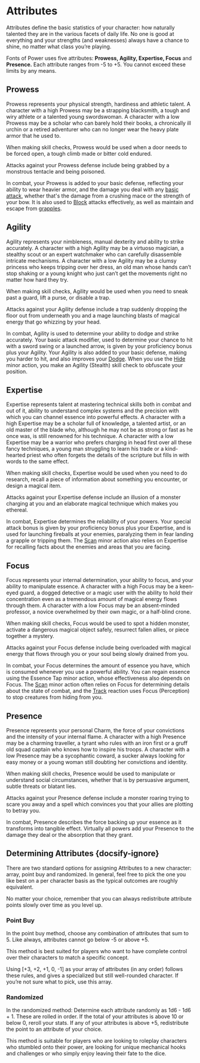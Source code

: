 # Attributes

Attributes define the basic statistics of your character: how naturally talented they are in the various facets of daily life. No one is good at everything and your strengths (and weaknesses) always have a chance to shine, no matter what class you’re playing.

Fonts of Power uses five attributes: **Prowess, Agility, Expertise, Focus** and **Presence.** Each attribute ranges from -5 to +5. You cannot exceed these limits by any means.

## Prowess

Prowess represents your physical strength, hardiness and athletic talent. A character with a high Prowess may be a strapping blacksmith, a tough and wiry athlete or a talented young swordswoman. A character with a low Prowess may be a scholar who can barely hold their books, a chronically ill urchin or a retired adventurer who can no longer wear the heavy plate armor that he used to.

When making skill checks, Prowess would be used when a door needs to be forced open, a tough climb made or bitter cold endured.

Attacks against your Prowess defense include being grabbed by a monstrous tentacle and being poisoned.

In combat, your Prowess is added to your basic defense, reflecting your ability to wear heavier armor, and the damage you deal with any [basic attack](combat/acting-in-combat/major-actions.md?id=strike), whether that's the damage from a crushing mace or the strength of your bow. It is also used to [Block](combat/acting-in-combat/reactions.md?id=block) attacks effectively, as well as maintain and escape from [grapples](combat/acting-in-combat/major-actions.md?id=grapple).

## Agility

Agility represents your nimbleness, manual dexterity and ability to strike accurately. A character with a high Agility may be a virtuoso magician, a stealthy scout or an expert watchmaker who can carefully disassemble intricate mechanisms. A character with a low Agility may be a clumsy princess who keeps tripping over her dress, an old man whose hands can’t stop shaking or a young knight who just can’t get the movements right no matter how hard they try.

When making skill checks, Agility would be used when you need to sneak past a guard, lift a purse, or disable a trap.

Attacks against your Agility defense include a trap suddenly dropping the floor out from underneath you and a mage launching blasts of magical energy that go whizzing by your head.

In combat, Agility is used to determine your ability to dodge and strike accurately. Your basic attack modifier, used to determine your chance to hit with a sword swing or a launched arrow, is given by your proficiency bonus plus your Agility. Your Agility is also added to your basic defense, making you harder to hit, and also improves your [Dodge](combat/acting-in-combat/reactions.md?id=dodge). When you use the [Hide](combat/acting-in-combat/minor-actions.md?id=hide) minor action, you make an Agility (Stealth) skill check to obfuscate your position.

## Expertise

Expertise represents talent at mastering technical skills both in combat and out of it, ability to understand complex systems and the precision with which you can channel essence into powerful effects. A character with a high Expertise may be a scholar full of knowledge, a talented artist, or an old master of the blade who, although he may not be as strong or fast as he once was, is still renowned for his technique. A character with a low Expertise may be a warrior who prefers charging in head first over all these fancy techniques, a young man struggling to learn his trade or a kind-hearted priest who often forgets the details of the scripture but fills in with words to the same effect.

When making skill checks, Expertise would be used when you need to do research, recall a piece of information about something you encounter, or design a magical item.

Attacks against your Expertise defense include an illusion of a monster charging at you and an elaborate magical technique which makes you ethereal.

In combat, Expertise determines the reliability of your powers. Your special attack bonus is given by your proficiency bonus plus your Expertise, and is used for launching fireballs at your enemies, paralyzing them in fear landing a grapple or tripping them. The [Scan](combat/acting-in-combat/minor-actions.md?id=scan) minor action also relies on Expertise for recalling facts about the enemies and areas that you are facing.

## Focus

Focus represents your internal determination, your ability to focus, and your ability to manipulate essence. A character with a high Focus may be a keen-eyed guard, a dogged detective or a magic user with the ability to hold their concentration even as a tremendous amount of magical energy flows through them. A character with a low Focus may be an absent-minded professor, a novice overwhelmed by their own magic, or a half-blind crone.

When making skill checks, Focus would be used to spot a hidden monster, activate a dangerous magical object safely, resurrect fallen allies, or piece together a mystery.

Attacks against your Focus defense include being overloaded with magical energy that flows through you or your soul being slowly drained from you.

In combat, your Focus determines the amount of essence you have, which is consumed whenever you use a powerful ability. You can regain essence using the Essence Tap minor action, whose effectiveness also depends on Focus. The [Scan](combat/acting-in-combat/minor-actions.md?id=scan) minor action often relies on Focus for determining details about the state of combat, and the [Track](combat/acting-in-combat/reactions.md?id=track) reaction uses Focus (Perception) to stop creatures from hiding from you.

## Presence

Presence represents your personal Charm, the force of your convictions and the intensity of your internal flame. A character with a high Presence may be a charming traveller, a tyrant who rules with an iron first or a gruff old squad captain who knows how to inspire his troops. A character with a low Presence may be a sycophantic coward, a sucker always looking for easy money or a young woman still doubting her convictions and identity.

When making skill checks, Presence would be used to manipulate or understand social circumstances, whether that is by persuasive argument, subtle threats or blatant lies.

Attacks against your Presence defense include a monster roaring trying to scare you away and a spell which convinces you that your allies are plotting to betray you.

In combat, Presence describes the force backing up your essence as it transforms into tangible effect. Virtually all powers add your Presence to the damage they deal or the absorption that they grant.

## Determining Attributes {docsify-ignore}

There are two standard options for assigning Attributes to a new character: array, point buy and randomized. In general, feel free to pick the one you like best on a per character basis as the typical outcomes are roughly equivalent.

No matter your choice, remember that you can always redistribute attribute points slowly over time as you level up.

### Point Buy

In the point buy method, choose any combination of attributes that sum to 5.
Like always, attributes cannot go below -5 or above +5.

This method is best suited for players who want to have complete control over their characters to match a specific concept.

Using [+3, +2, +1, 0, -1] as your array of attributes (in any order) follows these rules, and gives a specialized but still well-rounded character. If you’re not sure what to pick, use this array.

### Randomized

In the randomized method:
Determine each attribute randomly as 1d6 - 1d6 + 1. These are rolled in order.
If the total of your attributes is above 10 or below 0, reroll your stats.
If any of your attributes is above +5, redistribute the point to an attribute of your choice.

This method is suitable for players who are looking to roleplay characters who stumbled onto their power, are looking for unique mechanical hooks and challenges or who simply enjoy leaving their fate to the dice.

